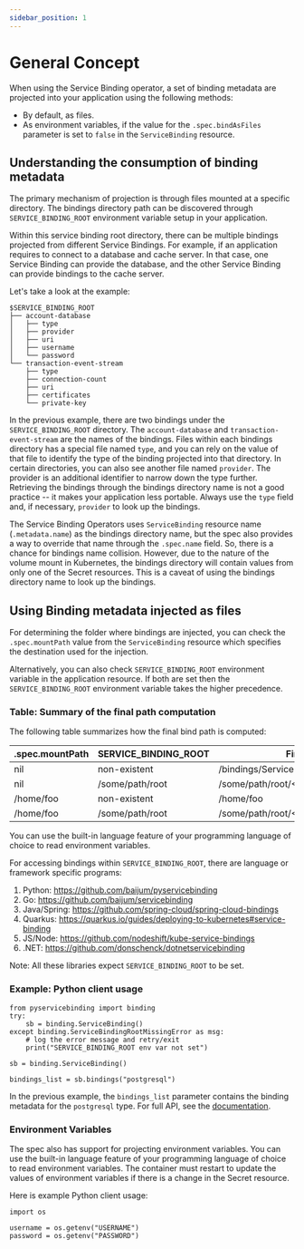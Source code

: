 ```yaml
---
sidebar_position: 1
---
```


# General Concept

When using the Service Binding operator, a set of binding metadata are projected
into your application using the following methods:

- By default, as files.
- As environment variables, if the value for the `.spec.bindAsFiles` parameter
  is set to `false` in the `ServiceBinding` resource.

## Understanding the consumption of binding metadata

The primary mechanism of projection is through files mounted at a specific
directory.  The bindings directory path can be discovered through
`SERVICE_BINDING_ROOT` environment variable setup in your application.

Within this service binding root directory, there can be multiple bindings
projected from different Service Bindings.  For example, if an application
requires to connect to a database and cache server.  In that case, one Service
Binding can provide the database, and the other Service Binding can provide
bindings to the cache server.

Let's take a look at the example:

```
$SERVICE_BINDING_ROOT
├── account-database
│   ├── type
│   ├── provider
│   ├── uri
│   ├── username
│   └── password
└── transaction-event-stream
    ├── type
    ├── connection-count
    ├── uri
    ├── certificates
    └── private-key
```

In the previous example, there are two bindings under the `SERVICE_BINDING_ROOT`
directory.  The `account-database` and `transaction-event-stream` are the names
of the bindings.  Files within each bindings directory has a special file named
`type`, and you can rely on the value of that file to identify the type of the
binding projected into that directory.  In certain directories, you can also see
another file named `provider`.  The provider is an additional identifier to
narrow down the type further.  Retrieving the bindings through the bindings
directory name is not a good practice -- it makes your application less
portable.  Always use the `type` field and, if necessary, `provider` to look up
the bindings.

The Service Binding Operators uses `ServiceBinding` resource name
(`.metadata.name`) as the bindings directory name, but the spec also provides a
way to override that name through the `.spec.name` field. So, there is a chance
for bindings name collision.  However, due to the nature of the volume mount in
Kubernetes, the bindings directory will contain values from only one of the
Secret resources.  This is a caveat of using the bindings directory name to look
up the bindings.

## Using Binding metadata injected as files

For determining the folder where bindings are injected, you can check the
`.spec.mountPath` value from the `ServiceBinding` resource which specifies the
destination used for the injection.

Alternatively, you can also check `SERVICE_BINDING_ROOT` environment variable in
the application resource.  If both are set then the `SERVICE_BINDING_ROOT`
environment variable takes the higher precedence.

### Table: Summary of the final path computation

The following table summarizes how the final bind path is computed:

| .spec.mountPath | SERVICE_BINDING_ROOT  | Final Path                            |
| --------------- | --------------------- | --------------------------------------|
| nil             | non-existent          | /bindings/ServiceBinding_Name         |
| nil             | /some/path/root       | /some/path/root/<ServiceBinding_Name> |
| /home/foo       | non-existent          | /home/foo                             |
| /home/foo       | /some/path/root       | /some/path/root/<ServiceBinding_Name> |

You can use the built-in language feature of your programming language of choice
to read environment variables.

For accessing bindings within `SERVICE_BINDING_ROOT`, there are language or
framework specific programs:

1. Python: https://github.com/baijum/pyservicebinding
2. Go: https://github.com/baijum/servicebinding
3. Java/Spring: https://github.com/spring-cloud/spring-cloud-bindings
4. Quarkus: https://quarkus.io/guides/deploying-to-kubernetes#service-binding
5. JS/Node: https://github.com/nodeshift/kube-service-bindings
6. .NET: https://github.com/donschenck/dotnetservicebinding

Note: All these libraries expect `SERVICE_BINDING_ROOT` to be set.

### Example: Python client usage

```
from pyservicebinding import binding
try:
    sb = binding.ServiceBinding()
except binding.ServiceBindingRootMissingError as msg:
    # log the error message and retry/exit
    print("SERVICE_BINDING_ROOT env var not set")

sb = binding.ServiceBinding()

bindings_list = sb.bindings("postgresql")
```

In the previous example, the `bindings_list` parameter contains the binding
metadata for the `postgresql` type.  For full API, see the
[documentation](https://github.com/baijum/pyservicebinding).

### Environment Variables

The spec also has support for projecting environment variables.  You can use the
built-in language feature of your programming language of choice to read
environment variables.  The container must restart to update the values of
environment variables if there is a change in the Secret resource.

Here is example Python client usage:

```
import os

username = os.getenv("USERNAME")
password = os.getenv("PASSWORD")
```
